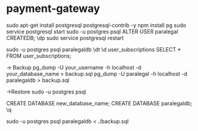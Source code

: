 # payment-gateway

sudo apt-get install postgresql postgresql-contrib -y
npm install pg
sudo service postgresql start
sudo -u postgres psql
ALTER USER paralegal CREATEDB;
\dp
sudo service postgresql restart

sudo -u postgres psql paralegaldb
\dt
\d user_subscriptions
SELECT * FROM user_subscriptions;


-> Backup
pg_dump -U your_username -h localhost -d your_database_name > backup.sql
pg_dump -U paralegal -h localhost -d paralegaldb > backup.sql

->Restore
sudo -u postgres psql

CREATE DATABASE new_database_name;
CREATE DATABASE paralegaldb;
\q

sudo -u postgres psql paralegaldb < ./backup.sql






